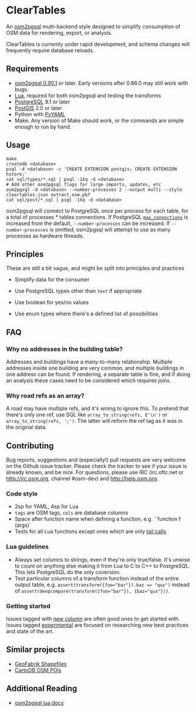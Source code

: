# ClearTables #

An [osm2pgsql](https://github.com/openstreetmap/osm2pgsql) multi-backend style designed to simplify consumption of OSM data for rendering, export, or analysis.

ClearTables is currently under rapid development, and schema changes will frequently require database reloads.

## Requirements ##

- [osm2pgsql 0.90.1](https://github.com/openstreetmap/osm2pgsql) or later. Early versions after 0.86.0 may still work with bugs.
- [Lua](http://www.lua.org/), required for both osm2pgsql and testing the transforms
- [PostgreSQL](http://www.postgresql.org/) 9.1 or later
- [PostGIS](http://postgis.net/) 2.0 or later
- Python with [PyYAML](http://pyyaml.org/wiki/PyYAML)
- Make. Any version of Make should work, or the commands are simple enough to run by hand.

## Usage ##

    make
    createdb <database>
    psql -d <database> -c 'CREATE EXTENSION postgis; CREATE EXTENSION hstore;'
    cat sql/types/*.sql | psql -1Xq -d <database>
    # Add other osm2pgsql flags for large imports, updates, etc
    osm2pgsql -d <database> --number-processes 2 --output multi --style cleartables.json extract.osm.pbf
    cat sql/post/*.sql | psql -1Xq -d <database>

osm2pgsql will connect to PostgreSQL once per process for each table, for a total of processes * tables connections.
If PostgreSQL [`max_connections`](http://www.postgresql.org/docs/9.3/static/runtime-config-connection.html#RUNTIME-CONFIG-CONNECTION-SETTINGS)
is increased from the default, `--number-processes` can be increased. If `--number-processes` is omitted, osm2pgsql will
attempt to use as many processes as hardware threads.

## Principles ##

These are still a bit vague, and might be split into principles and practices

* Simplify data for the consumer

* Use PostgreSQL types other than `text` if appropriate

* Use boolean for yes/no values

* Use enum types where there's a defined list of possibilities

## FAQ ##

### Why no addresses in the building table? ###

Addresses and buildings have a many-to-many relationship. Multiple addresses
inside one building are very common, and multiple buildings in one address can
be found. If rendering, a separate table is fine, and if doing an analysis
these cases need to be considered which requires joins.

### Why road refs as an array? ###

A road may have multiple refs, and it's wrong to ignore this. To  pretend that
there's only one ref, use SQL like `array_to_string(refs, E'\n')` or
`array_to_string(refs, ';')`. The latter will reform the ref tag as it was in
the original data.

## Contributing ##

Bug reports, suggestions and (especially!) pull requests are very welcome on the Github issue tracker. Please check the tracker to see if your issue is already known, and be nice. For 
questions, please use IRC (irc.oftc.net or http://irc.osm.org, channel #osm-dev) and http://help.osm.org.

### Code style ##

* 2sp for YAML, 4sp for Lua
* `tags` are OSM tags, `cols` are database columns
* Space after function name when defining a function, e.g. ``function f (args)`
* Tests for all Lua functions except ones which are only [tail calls](http://www.lua.org/pil/6.3.html)

### Lua guidelines ###

* Always set columns to strings, even if they're only true/false. It's unwise to count on anything else making it from Lua to C to C++ to PostgreSQL. This lets PostgreSQL do the only coversion.
* Test particular columns of a transform function instead of the entire output table, e.g. `assert(transform({foo="bar"}).baz == "qux")` instead of `assert(deepcompare(transform({foo="bar"}), {baz="qux"}))`.

### Getting started ###

Issues tagged with [new column](https://github.com/ClearTables/ClearTables/issues?utf8=%E2%9C%93&q=is%3Aopen%20is%3Aissue%20label%3A%22new%20column%22%20) are often good ones to get started with. Issues tagged [experimental](https://github.com/ClearTables/ClearTables/issues?q=is%3Aopen+is%3Aissue+label%3Aexperimental) are focused on researching new best practices and state of the art.

## Similar projects ##

* [GeoFabrik Shapefiles](http://www.geofabrik.de/data/shapefiles.html)
* [CartoDB OSM POIs](https://github.com/CartoDB/cartodb-osm-pois)

## Additional Reading ##

* [osm2pgsql lua docs](https://github.com/openstreetmap/osm2pgsql/blob/master/docs/lua.md)
